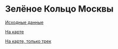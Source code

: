 # Зелёное Кольцо Москвы #

[Исходные данные](originals/)

[На карте](https://nakarte.me/#m=11/55.71686/37.66525&l=O&nktu=https%3A%2F%2Fgitlab.com%2Fhoverhell%2Fmgc%2F-%2Fraw%2Fmaster%2FMGC.kml/https%3A%2F%2Fgitlab.com%2Fhoverhell%2Fmgc%2F-%2Fraw%2Fmaster%2Foriginals%2F%D0%A2%D1%83%D0%B0%D0%BB%D0%B5%D1%82%D1%8B.kml%3Fref_type%3Dheads/https%3A%2F%2Fgitlab.com%2Fhoverhell%2Fmgc%2F-%2Fraw%2Fmaster%2Foriginals%2F%D0%9F%D0%B0%D0%BC%D1%8F%D1%82%D0%BD%D0%B8%D0%BA%D0%B8.kml%3Fref_type%3Dheads/https%3A%2F%2Fgitlab.com%2Fhoverhell%2Fmgc%2F-%2Fraw%2Fmaster%2Foriginals%2F%D0%A5%D1%80%D0%B0%D0%BC%D1%8B.kml%3Fref_type%3Dheads/https%3A%2F%2Fgitlab.com%2Fhoverhell%2Fmgc%2F-%2Fraw%2Fmaster%2Foriginals%2F%D0%94%D0%BE%D1%81%D1%82%D0%BE%D0%BF%D1%80%D0%B8%D0%BC%D0%B5%D1%87%D0%B0%D1%82%D0%B5%D0%BB%D1%8C%D0%BD%D0%BE%D1%81%D1%82%D0%B8.kml%3Fref_type%3Dheads/https%3A%2F%2Fgitlab.com%2Fhoverhell%2Fmgc%2F-%2Fraw%2Fmaster%2Foriginals%2F%D0%9C%D0%B5%D1%82%D1%80%D0%BE%2C%20%D0%9C%D0%A6%D0%9A%2C%20%D0%9C%D0%A6%D0%94.kml%3Fref_type%3Dheads/https%3A%2F%2Fgitlab.com%2Fhoverhell%2Fmgc%2F-%2Fraw%2Fmaster%2Foriginals%2F%D0%9F%D0%B5%D1%80%D0%B5%D1%85%D0%BE%D0%B4%D1%8B.kml%3Fref_type%3Dheads)

[На карте, только трек](https://nakarte.me/#m=11/55.71686/37.66525&l=O&nktu=https%3A%2F%2Fgitlab.com%2Fhoverhell%2Fmgc%2F-%2Fraw%2Fmaster%2FMGC.kml)
